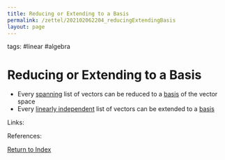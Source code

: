 ```yaml
---
title: Reducing or Extending to a Basis
permalink: /zettel/202102062204_reducingExtendingBasis
layout: page
---
```

tags: #linear #algebra

# Reducing or Extending to a Basis

- Every [spanning](202102062022_spanDefinition) list of vectors can be reduced to a [basis](202102062154_basisDefinition) of the vector space
- Every [linearly independent](202102062030_linearlyIndependentDefinition) list of vectors can be extended to a [basis](202102062154_basisDefinition)

Links: 

References: 

[Return to Index](index)